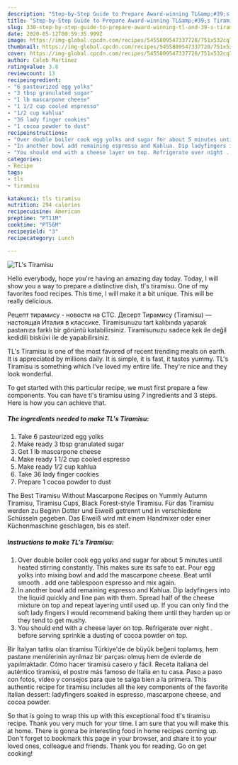 ```yaml
---
description: "Step-by-Step Guide to Prepare Award-winning TL&amp;#39;s Tiramisu"
title: "Step-by-Step Guide to Prepare Award-winning TL&amp;#39;s Tiramisu"
slug: 330-step-by-step-guide-to-prepare-award-winning-tl-and-39-s-tiramisu
date: 2020-05-12T00:59:35.999Z
image: https://img-global.cpcdn.com/recipes/5455809547337728/751x532cq70/tls-tiramisu-recipe-main-photo.jpg
thumbnail: https://img-global.cpcdn.com/recipes/5455809547337728/751x532cq70/tls-tiramisu-recipe-main-photo.jpg
cover: https://img-global.cpcdn.com/recipes/5455809547337728/751x532cq70/tls-tiramisu-recipe-main-photo.jpg
author: Caleb Martinez
ratingvalue: 3.8
reviewcount: 13
recipeingredient:
- "6 pasteurized egg yolks"
- "3 tbsp granulated sugar"
- "1 lb mascarpone cheese"
- "1 1/2 cup cooled espresso"
- "1/2 cup kahlua"
- "36 lady finger cookies"
- "1 cocoa powder to dust"
recipeinstructions:
- "Over double boiler cook egg yolks and sugar for about 5 minutes until heated stirring constantly. This makes sure its safe to eat. Pour egg yolks into mixing bowl and add the mascarpone cheese. Beat until smooth . add one tablespoon espresso and mix again."
- "In another bowl add remaining espresso and Kahlua. Dip ladyfingers into the liquid quickly and line pan with them. Spread half of the cheese mixture on top and repeat layering until used up. If you can only find the soft lady fingers I would recommend baking them until they harden up or they tend to get mushy."
- "You should end with a cheese layer on top. Refrigerate over night . before serving sprinkle a dusting of cocoa powder on top."
categories:
- Recipe
tags:
- tls
- tiramisu

katakunci: tls tiramisu 
nutrition: 294 calories
recipecuisine: American
preptime: "PT11M"
cooktime: "PT56M"
recipeyield: "3"
recipecategory: Lunch

---
```



![TL&#39;s Tiramisu](https://img-global.cpcdn.com/recipes/5455809547337728/751x532cq70/tls-tiramisu-recipe-main-photo.jpg)

Hello everybody, hope you're having an amazing day today. Today, I will show you a way to prepare a distinctive dish, tl&#39;s tiramisu. One of my favorites food recipes. This time, I will make it a bit unique. This will be really delicious.

Рецепт тирамису - новости на СТС. Десерт Тирамису (Tiramisu) — настоящая Италия в классике. Tiramisunuzu tart kalıbında yaparak pastanıza farklı bir görüntü katabilirsiniz. Tiramisunuzu sadece kek ile değil kedidili bisküvi ile de yapabilirsiniz.

TL&#39;s Tiramisu is one of the most favored of recent trending meals on earth. It is appreciated by millions daily. It is simple, it is fast, it tastes yummy. TL&#39;s Tiramisu is something which I've loved my entire life. They're nice and they look wonderful.


To get started with this particular recipe, we must first prepare a few components. You can have tl&#39;s tiramisu using 7 ingredients and 3 steps. Here is how you can achieve that.

<!--inarticleads1-->

##### The ingredients needed to make TL&#39;s Tiramisu:

1. Take 6 pasteurized egg yolks
1. Make ready 3 tbsp granulated sugar
1. Get 1 lb mascarpone cheese
1. Make ready 1 1/2 cup cooled espresso
1. Make ready 1/2 cup kahlua
1. Take 36 lady finger cookies
1. Prepare 1 cocoa powder to dust


The Best Tiramisu Without Mascarpone Recipes on Yummly Autumn Tiramisu, Tiramisu Cups, Black Forest-style Tiramisu. Für das Tiramisu werden zu Beginn Dotter und Eiweiß getrennt und in verschiedene Schüsseln gegeben. Das Eiweiß wird mit einem Handmixer oder einer Küchenmaschine geschlagen, bis es steif. 

<!--inarticleads2-->

##### Instructions to make TL&#39;s Tiramisu:

1. Over double boiler cook egg yolks and sugar for about 5 minutes until heated stirring constantly. This makes sure its safe to eat. Pour egg yolks into mixing bowl and add the mascarpone cheese. Beat until smooth . add one tablespoon espresso and mix again.
1. In another bowl add remaining espresso and Kahlua. Dip ladyfingers into the liquid quickly and line pan with them. Spread half of the cheese mixture on top and repeat layering until used up. If you can only find the soft lady fingers I would recommend baking them until they harden up or they tend to get mushy.
1. You should end with a cheese layer on top. Refrigerate over night . before serving sprinkle a dusting of cocoa powder on top.


Bir İtalyan tatlısı olan tiramisu Türkiye&#39;de de büyük beğeni toplamış, hem pastane menülerinin ayrılmaz bir parçası olmuş hem de evlerde de yapılmaktadır. Cómo hacer tiramisú casero y fácil. Receta italiana del auténtico tiramisú, el postre más famoso de Italia en tu casa. Paso a paso con fotos, vídeo y consejos para que te salga bien a la primera. This authentic recipe for tiramisu includes all the key components of the favorite Italian dessert: ladyfingers soaked in espresso, mascarpone cheese, and cocoa powder. 

So that is going to wrap this up with this exceptional food tl&#39;s tiramisu recipe. Thank you very much for your time. I am sure that you will make this at home. There is gonna be interesting food in home recipes coming up. Don't forget to bookmark this page in your browser, and share it to your loved ones, colleague and friends. Thank you for reading. Go on get cooking!
